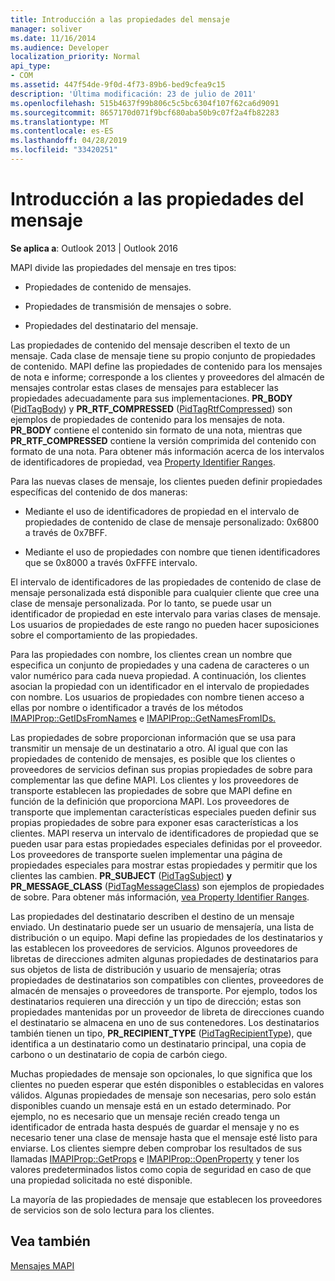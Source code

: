 ```yaml
---
title: Introducción a las propiedades del mensaje
manager: soliver
ms.date: 11/16/2014
ms.audience: Developer
localization_priority: Normal
api_type:
- COM
ms.assetid: 447f54de-9f0d-4f73-89b6-bed9cfea9c15
description: 'Última modificación: 23 de julio de 2011'
ms.openlocfilehash: 515b4637f99b806c5c5bc6304f107f62ca6d9091
ms.sourcegitcommit: 8657170d071f9bcf680aba50b9c07f2a4fb82283
ms.translationtype: MT
ms.contentlocale: es-ES
ms.lasthandoff: 04/28/2019
ms.locfileid: "33420251"
---
```

# <a name="message-properties-overview"></a>Introducción a las propiedades del mensaje

  
  
**Se aplica a**: Outlook 2013 | Outlook 2016 
  
MAPI divide las propiedades del mensaje en tres tipos:
  
- Propiedades de contenido de mensajes.
    
- Propiedades de transmisión de mensajes o sobre.
    
- Propiedades del destinatario del mensaje.
    
Las propiedades de contenido del mensaje describen el texto de un mensaje. Cada clase de mensaje tiene su propio conjunto de propiedades de contenido. MAPI define las propiedades de contenido para los mensajes de nota e informe; corresponde a los clientes y proveedores del almacén de mensajes controlar estas clases de mensajes para establecer las propiedades adecuadamente para sus implementaciones. **PR_BODY** ([PidTagBody](pidtagbody-canonical-property.md)) y **PR_RTF_COMPRESSED** ([PidTagRtfCompressed](pidtagrtfcompressed-canonical-property.md)) son ejemplos de propiedades de contenido para los mensajes de nota. **PR_BODY** contiene el contenido sin formato de una nota, mientras que **PR_RTF_COMPRESSED** contiene la versión comprimida del contenido con formato de una nota. Para obtener más información acerca de los intervalos de identificadores de propiedad, vea [Property Identifier Ranges](property-identifier-ranges.md).
  
Para las nuevas clases de mensaje, los clientes pueden definir propiedades específicas del contenido de dos maneras:
  
- Mediante el uso de identificadores de propiedad en el intervalo de propiedades de contenido de clase de mensaje personalizado: 0x6800 a través de 0x7BFF.
    
- Mediante el uso de propiedades con nombre que tienen identificadores que se 0x8000 a través 0xFFFE intervalo.
    
El intervalo de identificadores de las propiedades de contenido de clase de mensaje personalizada está disponible para cualquier cliente que cree una clase de mensaje personalizada. Por lo tanto, se puede usar un identificador de propiedad en este intervalo para varias clases de mensaje. Los usuarios de propiedades de este rango no pueden hacer suposiciones sobre el comportamiento de las propiedades. 
  
Para las propiedades con nombre, los clientes crean un nombre que especifica un conjunto de propiedades y una cadena de caracteres o un valor numérico para cada nueva propiedad. A continuación, los clientes asocian la propiedad con un identificador en el intervalo de propiedades con nombre. Los usuarios de propiedades con nombre tienen acceso a ellas por nombre o identificador a través de los métodos [IMAPIProp::GetIDsFromNames](imapiprop-getidsfromnames.md) e [IMAPIProp::GetNamesFromIDs.](imapiprop-getnamesfromids.md) 
  
Las propiedades de sobre proporcionan información que se usa para transmitir un mensaje de un destinatario a otro. Al igual que con las propiedades de contenido de mensajes, es posible que los clientes o proveedores de servicios definan sus propias propiedades de sobre para complementar las que define MAPI. Los clientes y los proveedores de transporte establecen las propiedades de sobre que MAPI define en función de la definición que proporciona MAPI. Los proveedores de transporte que implementan características especiales pueden definir sus propias propiedades de sobre para exponer esas características a los clientes. MAPI reserva un intervalo de identificadores de propiedad que se pueden usar para estas propiedades especiales definidas por el proveedor. Los proveedores de transporte suelen implementar una página de propiedades especiales para mostrar estas propiedades y permitir que los clientes las cambien. **PR_SUBJECT** ([PidTagSubject](pidtagsubject-canonical-property.md)) **y PR_MESSAGE_CLASS** ([PidTagMessageClass](pidtagmessageclass-canonical-property.md)) son ejemplos de propiedades de sobre. Para obtener más información, [vea Property Identifier Ranges](property-identifier-ranges.md).
  
Las propiedades del destinatario describen el destino de un mensaje enviado. Un destinatario puede ser un usuario de mensajería, una lista de distribución o un equipo. Mapi define las propiedades de los destinatarios y las establecen los proveedores de servicios. Algunos proveedores de libretas de direcciones admiten algunas propiedades de destinatarios para sus objetos de lista de distribución y usuario de mensajería; otras propiedades de destinatarios son compatibles con clientes, proveedores de almacén de mensajes o proveedores de transporte. Por ejemplo, todos los destinatarios requieren una dirección y un tipo de dirección; estas son propiedades mantenidas por un proveedor de libreta de direcciones cuando el destinatario se almacena en uno de sus contenedores. Los destinatarios también tienen un tipo, **PR_RECIPIENT_TYPE** ([PidTagRecipientType](pidtagrecipienttype-canonical-property.md)), que identifica a un destinatario como un destinatario principal, una copia de carbono o un destinatario de copia de carbón ciego.
  
Muchas propiedades de mensaje son opcionales, lo que significa que los clientes no pueden esperar que estén disponibles o establecidas en valores válidos. Algunas propiedades de mensaje son necesarias, pero solo están disponibles cuando un mensaje está en un estado determinado. Por ejemplo, no es necesario que un mensaje recién creado tenga un identificador de entrada hasta después de guardar el mensaje y no es necesario tener una clase de mensaje hasta que el mensaje esté listo para enviarse. Los clientes siempre deben comprobar los resultados de sus llamadas [IMAPIProp::GetProps](imapiprop-getprops.md) e [IMAPIProp::OpenProperty](imapiprop-openproperty.md) y tener los valores predeterminados listos como copia de seguridad en caso de que una propiedad solicitada no esté disponible. 
  
La mayoría de las propiedades de mensaje que establecen los proveedores de servicios son de solo lectura para los clientes. 
  
## <a name="see-also"></a>Vea también



[Mensajes MAPI](mapi-messages.md)

